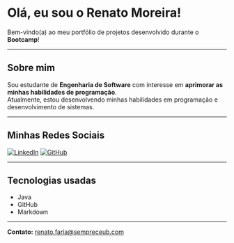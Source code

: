 # Olá, eu sou o **Renato Moreira**!

Bem-vindo(a) ao meu portfólio de projetos desenvolvido durante o **Bootcamp**!

---

## Sobre mim
Sou estudante de **Engenharia de Software** com interesse em **aprimorar as minhas habilidades de programação**.  
Atualmente, estou desenvolvendo minhas habilidades em programação e desenvolvimento de sistemas.

---

## Minhas Redes Sociais
[![LinkedIn](https://img.shields.io/badge/LinkedIn-000?style=for-the-badge&logo=linkedin&logoColor=0A66C2)](<https://www.linkedin.com/in/renato-moreira-31a53b379/>)
[![GitHub](https://img.shields.io/badge/GitHub-000?style=for-the-badge&logo=github)](https://github.com/<RenatoMoreira137>)

---

## Tecnologias usadas
- Java  
- GitHub  
- Markdown  

---

**Contato:** <renato.faria@sempreceub.com>

